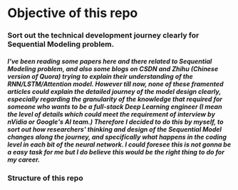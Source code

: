 # Objective of this repo
### Sort out the technical development journey clearly for Sequential Modeling problem.

##### I've been reading some papers here and there related to Sequential Modeling problem, and also some blogs on CSDN and Zhihu (Chinese version of Quora) trying to explain their understanding of the RNN/LSTM/Attention model. However till now, none of these framented articles could explain the detailed journey of the model design clearly, especially regarding the granularity of the knowledge that required for someone who wants to be a full-stack Deep Learning engineer (I mean the level of details which could meet the requirement of interview by nVidia or Google's AI team.) Therefore I decided to do this by myself, to sort out how researchers' thinking and design of the Sequential Model changes along the journey, and specifically what happens in the coding level in each bit of the neural network. I could foresee this is not gonna be a easy task for me but I do believe this would be the right thing to do for my career.

### Structure of this repo

#####
